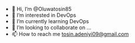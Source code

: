 - 👋 Hi, I’m @Oluwatosin85
- 👀 I’m interested in DevOps
- 🌱 I’m currently learning DevOps
- 💞️ I’m looking to collaborate on ...
- 📫 How to reach me tosin.adeniyi09@gmail.com

<!---
Oluwatosin85/Oluwatosin85 is a ✨ special ✨ repository because its `README.md` (this file) appears on your GitHub profile.
You can click the Preview link to take a look at your changes.
--->
